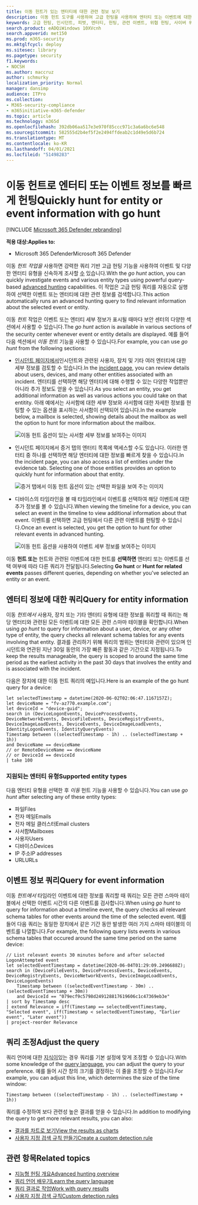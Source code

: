 ```yaml
---
title: 이동 헌트가 있는 엔터티에 대한 관련 정보 보기
description: 이동 헌트 도구를 사용하여 고급 헌팅을 사용하여 엔터티 또는 이벤트에 대한 관련 정보를 빠르게 쿼리하는 방법을 학습합니다.
keywords: 고급 헌팅, 인시던트, 피벗, 엔터티, 헌팅, 관련 이벤트, 위협 헌팅, 사이버 위협 헌팅, 검색, 쿼리, 원격 분석, Microsoft 365, Microsoft Threat Protection
search.product: eADQiWindows 10XVcnh
search.appverid: met150
ms.prod: m365-security
ms.mktglfcycl: deploy
ms.sitesec: library
ms.pagetype: security
f1.keywords:
- NOCSH
ms.author: maccruz
author: schmurky
localization_priority: Normal
manager: dansimp
audience: ITPro
ms.collection:
- M365-security-compliance
- m365initiative-m365-defender
ms.topic: article
ms.technology: m365d
ms.openlocfilehash: 392db06aa517e3e970f85ccc971c3a6a6bc6e548
ms.sourcegitcommit: 582555d2b4ef5f2e2494ffdeab2c1d49e5d6b724
ms.translationtype: MT
ms.contentlocale: ko-KR
ms.lasthandoff: 04/01/2021
ms.locfileid: "51498283"
---
```

# <a name="quickly-hunt-for-entity-or-event-information-with-go-hunt"></a><span data-ttu-id="a9741-104">이동 헌트로 엔터티 또는 이벤트 정보를 빠르게 헌팅</span><span class="sxs-lookup"><span data-stu-id="a9741-104">Quickly hunt for entity or event information with go hunt</span></span>

[!INCLUDE [Microsoft 365 Defender rebranding](../includes/microsoft-defender.md)]


<span data-ttu-id="a9741-105">**적용 대상:**</span><span class="sxs-lookup"><span data-stu-id="a9741-105">**Applies to:**</span></span>
- <span data-ttu-id="a9741-106">Microsoft 365 Defender</span><span class="sxs-lookup"><span data-stu-id="a9741-106">Microsoft 365 Defender</span></span>

<span data-ttu-id="a9741-107">이동 *헌트 작업을* 사용하면 강력한 쿼리 기반 고급 헌팅 기능을 사용하여 이벤트 및 다양한 엔터티 유형을 신속하게 조사할 [수](advanced-hunting-overview.md) 있습니다.</span><span class="sxs-lookup"><span data-stu-id="a9741-107">With the *go hunt* action, you can quickly investigate events and various entity types using powerful query-based [advanced hunting](advanced-hunting-overview.md) capabilities.</span></span> <span data-ttu-id="a9741-108">이 작업은 고급 헌팅 쿼리를 자동으로 실행하여 선택한 이벤트 또는 엔터티에 대한 관련 정보를 검색합니다.</span><span class="sxs-lookup"><span data-stu-id="a9741-108">This action automatically runs an advanced hunting query to find relevant information about the selected event or entity.</span></span>

<span data-ttu-id="a9741-109">이동 *헌트* 작업은 이벤트 또는 엔터티 세부 정보가 표시될 때마다 보안 센터의 다양한 섹션에서 사용할 수 있습니다.</span><span class="sxs-lookup"><span data-stu-id="a9741-109">The *go hunt* action is available in various sections of the security center whenever event or entity details are displayed.</span></span> <span data-ttu-id="a9741-110">예를 들어 다음 섹션에서 *이동 헌트* 기능을 사용할 수 있습니다.</span><span class="sxs-lookup"><span data-stu-id="a9741-110">For example, you can use *go hunt* from the following sections:</span></span>

- <span data-ttu-id="a9741-111">[인시던트 페이지에서](investigate-incidents.md#incident-overview)인시던트와 관련된 사용자, 장치 및 기타 여러 엔터티에 대한 세부 정보를 검토할 수 있습니다.</span><span class="sxs-lookup"><span data-stu-id="a9741-111">In the [incident page](investigate-incidents.md#incident-overview), you can review details about users, devices, and many other entities associated with an incident.</span></span> <span data-ttu-id="a9741-112">엔터티를 선택하면 해당 엔터티에 대해 수행할 수 있는 다양한 작업뿐만 아니라 추가 정보도 얻을 수 있습니다.</span><span class="sxs-lookup"><span data-stu-id="a9741-112">As you select an entity, you get additional information as well as various actions you could take on that entitity.</span></span> <span data-ttu-id="a9741-113">아래 예에서는 사서함에 대한 세부 정보와 사서함에 대한 자세한 정보를 헌팅할 수 있는 옵션을 표시하는 사서함이 선택되어 있습니다.</span><span class="sxs-lookup"><span data-stu-id="a9741-113">In the example below, a mailbox is selected, showing details about the mailbox as well the option to hunt for more information about the mailbox.</span></span>

    ![이동 헌트 옵션이 있는 사서함 세부 정보를 보여주는 이미지](../../media/mtp-ah/go-hunt-email.png)

- <span data-ttu-id="a9741-115">인시던트 페이지에서 증거 탭의 엔터티 목록에 액세스할 수도 있습니다. 이러한 엔터티 중 하나를 선택하면 해당 엔터티에 대한 정보를 빠르게 찾을 수 있습니다.</span><span class="sxs-lookup"><span data-stu-id="a9741-115">In the incident page, you can also access a list of entities under the evidence tab. Selecting one of those entities provides an option to quickly hunt for information about that entity.</span></span>

    ![증거 탭에서 이동 헌트 옵션이 있는 선택한 파일을 보여 주는 이미지](../../media/mtp-ah/go-hunt-evidence-file.png)


- <span data-ttu-id="a9741-117">디바이스의 타임라인을 볼 때 타임라인에서 이벤트를 선택하여 해당 이벤트에 대한 추가 정보를 볼 수 있습니다.</span><span class="sxs-lookup"><span data-stu-id="a9741-117">When viewing the timeline for a device, you can select an event in the timeline to view additional information about that event.</span></span> <span data-ttu-id="a9741-118">이벤트를 선택하면 고급 헌팅에서 다른 관련 이벤트를 헌팅할 수 있습니다.</span><span class="sxs-lookup"><span data-stu-id="a9741-118">Once an event is selected, you get the option to hunt for other relevant events in advanced hunting.</span></span>

    ![이동 헌트 옵션을 사용하여 이벤트 세부 정보를 보여주는 이미지](../../media/mtp-ah/go-hunt-event.png)

<span data-ttu-id="a9741-120">이동 **헌트 또는** 헌트와 관련된 이벤트에 대한 헌트를 **선택하면** 엔터티 또는 이벤트를 선택 여부에 따라 다른 쿼리가 전달됩니다.</span><span class="sxs-lookup"><span data-stu-id="a9741-120">Selecting **Go hunt** or **Hunt for related events** passes different queries, depending on whether you've selected an entity or an event.</span></span>

## <a name="query-for-entity-information"></a><span data-ttu-id="a9741-121">엔터티 정보에 대한 쿼리</span><span class="sxs-lookup"><span data-stu-id="a9741-121">Query for entity information</span></span>
<span data-ttu-id="a9741-122">이동 *헌트에서* 사용자, 장치 또는 기타 엔터티 유형에 대한 정보를 쿼리할 때 쿼리는 해당 엔터티와 관련된 모든 이벤트에 대한 모든 관련 스마마 테이블을 확인합니다.</span><span class="sxs-lookup"><span data-stu-id="a9741-122">When using *go hunt* to query for information about a user, device, or any other type of entity, the query checks all relevant schema tables for any events involving that entity.</span></span> <span data-ttu-id="a9741-123">결과를 관리하기 위해 쿼리의 범위는 엔터티와 관련이 있으며 인시던트와 연관된 지난 30일 동안의 가장 빠른 활동과 같은 기간으로 지정됩니다.</span><span class="sxs-lookup"><span data-stu-id="a9741-123">To keep the results manageable, the query is scoped to around the same time period as the earliest activity in the past 30 days that involves the entity and is associated with the incident.</span></span>

<span data-ttu-id="a9741-124">다음은 장치에 대한 이동 헌트 쿼리의 예입니다.</span><span class="sxs-lookup"><span data-stu-id="a9741-124">Here is an example of the go hunt query for a device:</span></span>

```kusto
let selectedTimestamp = datetime(2020-06-02T02:06:47.1167157Z);
let deviceName = "fv-az770.example.com";
let deviceId = "device-guid";
search in (DeviceLogonEvents, DeviceProcessEvents, DeviceNetworkEvents, DeviceFileEvents, DeviceRegistryEvents, DeviceImageLoadEvents, DeviceEvents, DeviceImageLoadEvents, IdentityLogonEvents, IdentityQueryEvents)
Timestamp between ((selectedTimestamp - 1h) .. (selectedTimestamp + 1h))
and DeviceName == deviceName
// or RemoteDeviceName == deviceName
// or DeviceId == deviceId
| take 100
```
### <a name="supported-entity-types"></a><span data-ttu-id="a9741-125">지원되는 엔터티 유형</span><span class="sxs-lookup"><span data-stu-id="a9741-125">Supported entity types</span></span>
<span data-ttu-id="a9741-126">다음 엔터티 유형을 선택한 후 *이동* 헌트 기능을 사용할 수 있습니다.</span><span class="sxs-lookup"><span data-stu-id="a9741-126">You can use *go hunt* after selecting any of these entity types:</span></span>

- <span data-ttu-id="a9741-127">파일</span><span class="sxs-lookup"><span data-stu-id="a9741-127">Files</span></span>
- <span data-ttu-id="a9741-128">전자 메일</span><span class="sxs-lookup"><span data-stu-id="a9741-128">Emails</span></span>
- <span data-ttu-id="a9741-129">전자 메일 클러스터</span><span class="sxs-lookup"><span data-stu-id="a9741-129">Email clusters</span></span>
- <span data-ttu-id="a9741-130">사서함</span><span class="sxs-lookup"><span data-stu-id="a9741-130">Mailboxes</span></span>
- <span data-ttu-id="a9741-131">사용자</span><span class="sxs-lookup"><span data-stu-id="a9741-131">Users</span></span>
- <span data-ttu-id="a9741-132">디바이스</span><span class="sxs-lookup"><span data-stu-id="a9741-132">Devices</span></span>
- <span data-ttu-id="a9741-133">IP 주소</span><span class="sxs-lookup"><span data-stu-id="a9741-133">IP addresses</span></span>
- <span data-ttu-id="a9741-134">URL</span><span class="sxs-lookup"><span data-stu-id="a9741-134">URLs</span></span>

## <a name="query-for-event-information"></a><span data-ttu-id="a9741-135">이벤트 정보 쿼리</span><span class="sxs-lookup"><span data-stu-id="a9741-135">Query for event information</span></span>
<span data-ttu-id="a9741-136">이동 *헌트에서* 타임라인 이벤트에 대한 정보를 쿼리할 때 쿼리는 모든 관련 스마마 테이블에서 선택한 이벤트 시간의 다른 이벤트를 검사합니다.</span><span class="sxs-lookup"><span data-stu-id="a9741-136">When using *go hunt* to query for information about a timeline event, the query checks all relevant schema tables for other events around the time of the selected event.</span></span> <span data-ttu-id="a9741-137">예를 들어 다음 쿼리는 동일한 장치에서 같은 기간 동안 발생한 여러 가지 스마마 테이블의 이벤트를 나열합니다.</span><span class="sxs-lookup"><span data-stu-id="a9741-137">For example, the following query lists events in various schema tables that occured around the same time period on the same device:</span></span>

```kusto
// List relevant events 30 minutes before and after selected LogonAttempted event
let selectedEventTimestamp = datetime(2020-06-04T01:29:09.2496688Z);
search in (DeviceFileEvents, DeviceProcessEvents, DeviceEvents, DeviceRegistryEvents, DeviceNetworkEvents, DeviceImageLoadEvents, DeviceLogonEvents)
    Timestamp between ((selectedEventTimestamp - 30m) .. (selectedEventTimestamp + 30m))
    and DeviceId == "079ecf9c5798d249128817619606c1c47369eb3e"
| sort by Timestamp desc
| extend Relevance = iff(Timestamp == selectedEventTimestamp, "Selected event", iff(Timestamp < selectedEventTimestamp, "Earlier event", "Later event"))
| project-reorder Relevance
```

## <a name="adjust-the-query"></a><span data-ttu-id="a9741-138">쿼리 조정</span><span class="sxs-lookup"><span data-stu-id="a9741-138">Adjust the query</span></span>
<span data-ttu-id="a9741-139">쿼리 언어에 대한 [지식이](advanced-hunting-query-language.md)있는 경우 쿼리를 기본 설정에 맞게 조정할 수 있습니다.</span><span class="sxs-lookup"><span data-stu-id="a9741-139">With some knowledge of the [query language](advanced-hunting-query-language.md), you can adjust the query to your preference.</span></span> <span data-ttu-id="a9741-140">예를 들어 시간 창의 크기를 결정하는 이 줄을 조정할 수 있습니다.</span><span class="sxs-lookup"><span data-stu-id="a9741-140">For example, you can adjust this line, which determines the size of the time window:</span></span>

```kusto
Timestamp between ((selectedTimestamp - 1h) .. (selectedTimestamp + 1h))
```

<span data-ttu-id="a9741-141">쿼리를 수정하여 보다 관련성 높은 결과를 얻을 수 있습니다.</span><span class="sxs-lookup"><span data-stu-id="a9741-141">In addition to modifying the query to get more relevant results, you can also:</span></span>
- [<span data-ttu-id="a9741-142">결과를 차트로 보기</span><span class="sxs-lookup"><span data-stu-id="a9741-142">View the results as charts</span></span>](advanced-hunting-query-results.md#view-query-results-as-a-table-or-chart)
- [<span data-ttu-id="a9741-143">사용자 지정 검색 규칙 만들기</span><span class="sxs-lookup"><span data-stu-id="a9741-143">Create a custom detection rule</span></span>](custom-detection-rules.md)

## <a name="related-topics"></a><span data-ttu-id="a9741-144">관련 항목</span><span class="sxs-lookup"><span data-stu-id="a9741-144">Related topics</span></span>
- [<span data-ttu-id="a9741-145">지능형 헌팅 개요</span><span class="sxs-lookup"><span data-stu-id="a9741-145">Advanced hunting overview</span></span>](advanced-hunting-overview.md)
- [<span data-ttu-id="a9741-146">쿼리 언어 배우기</span><span class="sxs-lookup"><span data-stu-id="a9741-146">Learn the query language</span></span>](advanced-hunting-query-language.md)
- [<span data-ttu-id="a9741-147">쿼리 결과로 작업</span><span class="sxs-lookup"><span data-stu-id="a9741-147">Work with query results</span></span>](advanced-hunting-query-results.md)
- [<span data-ttu-id="a9741-148">사용자 지정 검색 규칙</span><span class="sxs-lookup"><span data-stu-id="a9741-148">Custom detection rules</span></span>](custom-detection-rules.md)
